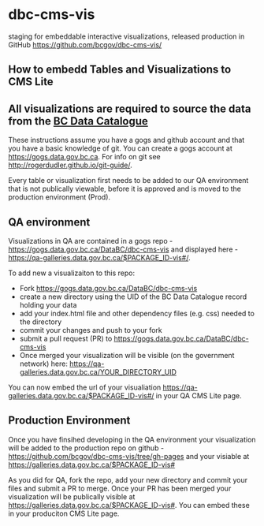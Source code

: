 # dbc-cms-vis

staging for embeddable interactive visualizations, released production in GitHub
https://github.com/bcgov/dbc-cms-vis/ 

## How to embedd Tables and Visualizations to CMS Lite
## All visualizations are required to source the data from the [BC Data Catalogue](https://catalogue.data.gov.bc.ca/dataset)

These instructions assume you have a gogs and github account and that you have a basic knowledge of git. You can create a gogs account at https://gogs.data.gov.bc.ca. For info on git see http://rogerdudler.github.io/git-guide/.

Every table or visualization first needs to be added to our QA environment that is not publically viewable, before it is approved and is moved to the production environment (Prod). 

## QA environment
Visualizations in QA are contained in a gogs repo - https://gogs.data.gov.bc.ca/DataBC/dbc-cms-vis and displayed here - https://qa-galleries.data.gov.bc.ca/$PACKAGE_ID-vis#/. 

To add new a visualizaiton to this repo:
- Fork https://gogs.data.gov.bc.ca/DataBC/dbc-cms-vis
- create a new directory using the UID of the BC Data Catalogue record holding your data
- add your index.html file and other dependency files (e.g. css) needed to the directory
- commit your changes and push to your fork
- submit a pull request (PR) to https://gogs.data.gov.bc.ca/DataBC/dbc-cms-vis
- Once merged your visualization will be visible (on the government network) here: https://qa-galleries.data.gov.bc.ca/YOUR_DIRECTORY_UID

You can now embed the url of your visualiation https://qa-galleries.data.gov.bc.ca/$PACKAGE_ID-vis#/ in your QA CMS Lite page. 

## Production Environment
Once you have finsihed developing in the QA environment your visualization will be added to the production repo on github - https://github.com/bcgov/dbc-cms-vis/tree/gh-pages and your visiable at https://galleries.data.gov.bc.ca/$PACKAGE_ID-vis#

As you did for QA, fork the repo, add your new directory and commit your files and submit a PR to merge. Once your PR has been merged your visualization will be publically visible at https://galleries.data.gov.bc.ca/$PACKAGE_ID-vis#. You can embed these in your produciton CMS Lite page.
